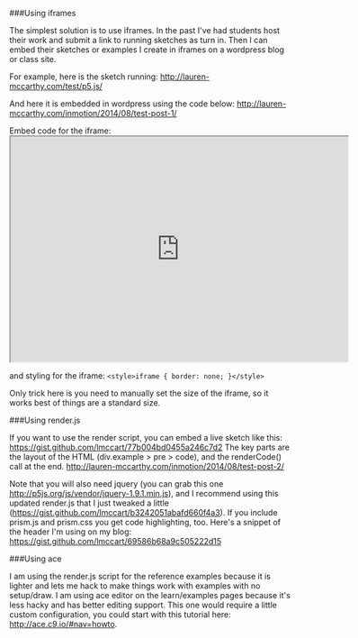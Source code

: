 ###Using iframes

The simplest solution is to use iframes. In the past I've had students host their work and submit a link to running sketches as turn in. Then I can embed their sketches or examples I create in iframes on a wordpress blog or class site.

For example, here is the sketch running:
http://lauren-mccarthy.com/test/p5.js/

And here it is embedded in wordpress using the code below:
http://lauren-mccarthy.com/inmotion/2014/08/test-post-1/

Embed code for the iframe:
<code><iframe src="http://lauren-mccarthy.com/test/p5.js" width="600px" height="400px"></iframe></code>

and styling for the iframe:
`<style>iframe { border: none; }</style>`

Only trick here is you need to manually set the size of the iframe, so it works best of things are a standard size.


###Using render.js

If you want to use the render script, you can embed a live sketch like this:
https://gist.github.com/lmccart/77b004bd0455a246c7d2
The key parts are the layout of the HTML (div.example > pre > code), and the renderCode() call at the end.
http://lauren-mccarthy.com/inmotion/2014/08/test-post-2/

Note that you will also need jquery (you can grab this one http://p5js.org/js/vendor/jquery-1.9.1.min.js), and I recommend using this updated render.js that I just tweaked a little (https://gist.github.com/lmccart/b3242051abafd660f4a3). If you include prism.js and prism.css you get code highlighting, too. Here's a snippet of the header I'm using on my blog:
https://gist.github.com/lmccart/69586b68a9c505222d15


###Using ace

I am using the render.js script for the reference examples because it is lighter and lets me hack to make things work with examples with no setup/draw. I am using ace editor on the learn/examples pages because it's less hacky and has better editing support. This one would require a little custom configuration, you could start with this tutorial here: http://ace.c9.io/#nav=howto. 
